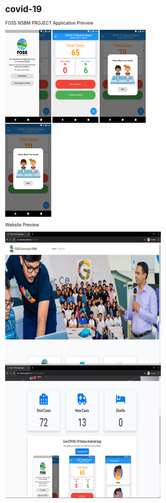 # covid-19

FOSS NSBM PROJECT
Application Preview

<img src="assets/img/Screenshot_1584703850.png" height="300px" width="149">   <img src="assets/img/Screenshot_1584703854.png" height="300px" width="149">   <img src="assets/img/Screenshot_1584719705.png" height="300px" width="149">   <img src="assets/img/Screenshot_1584719705.png" height="300px" width="149">








Website Preview

<img src="assets/img/screen1.jpg" height="428px" width="818">   <img src="assets/img/screen2.jpg" height="428px" width="818">



